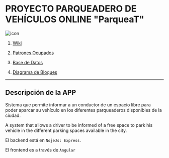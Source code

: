 # PROYECTO PARQUEADERO DE VEHÍCULOS ONLINE "ParqueaT"

![icon](https://user-images.githubusercontent.com/24251638/72212310-9ad42a80-34a7-11ea-93ea-76cd6df15afe.png)

1. [Wiki](https://github.com/cristhianA94/app-Car-Parking/wiki)

2. [Patrones Ocupados](https://github.com/cristhianA94/app-Car-Parking/wiki/Design-Patterns)

3. [Base de Datos](https://github.com/cristhianA94/app-Car-Parking/wiki/Modelo-de-Base-de-Datos)

4. [Diagrama de Bloques](https://github.com/cristhianA94/app-Car-Parking/wiki/Diagrama-de-bloques-Arquitectura)

***

## Descripción de la APP

Sistema que permite informar a un conductor de un espacio libre para poder aparcar su vehículo en los diferentes parqueaderos disponibles de la ciudad.

A system that allows a driver to be informed of a free space to park his vehicle in the different parking spaces available in the city.

El backend está en `NojeJs: Express`.

El frontend es a través de `Angular`